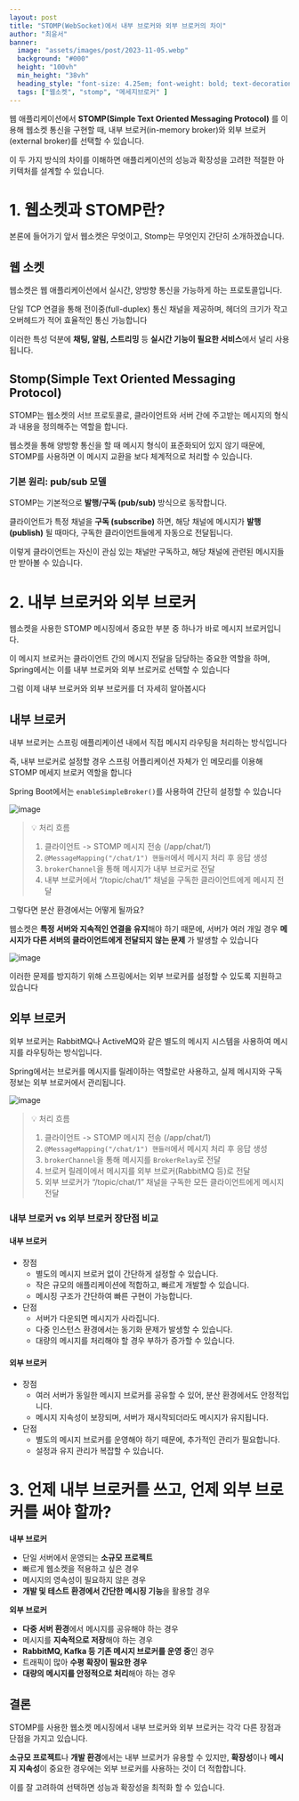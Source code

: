 ```yaml
---
layout: post  
title: "STOMP(WebSocket)에서 내부 브로커와 외부 브로커의 차이"
author: "최윤서"
banner:
  image: "assets/images/post/2023-11-05.webp"
  background: "#000"
  height: "100vh"
  min_height: "38vh"
  heading_style: "font-size: 4.25em; font-weight: bold; text-decoration: underline"
  tags: ["웹소켓", "stomp", "메세지브로커" ]
---
```


웹 애플리케이션에서 **STOMP(Simple Text Oriented Messaging Protocol)** 를 이용해 웹소켓 통신을 구현할 때, 내부 브로커(in-memory broker)와 외부 브로커(external broker)를 선택할 수 있습니다.

이 두 가지 방식의 차이를 이해하면 애플리케이션의 성능과 확장성을 고려한 적절한 아키텍처를 설계할 수 있습니다.

# 1. 웹소켓과 STOMP란?

본론에 들어가기 앞서 웹소켓은 무엇이고, Stomp는 무엇인지 간단히 소개하겠습니다.

## 웹 소켓

웹소켓은 웹 애플리케이션에서 실시간, 양방향 통신을 가능하게 하는 프로토콜입니다.

단일 TCP 연결을 통해 전이중(full-duplex) 통신 채널을 제공하며, 헤더의 크기가 작고 오버헤드가 적어 효율적인 통신 가능합니다

이러한 특성 덕분에 **채팅, 알림, 스트리밍** 등 **실시간 기능이 필요한 서비스**에서 널리 사용됩니다.

## Stomp(Simple Text Oriented Messaging Protocol)

STOMP는 웹소켓의 서브 프로토콜로, 클라이언트와 서버 간에 주고받는 메시지의 형식과 내용을 정의해주는 역할을 합니다. 

웹소켓을 통해 양방향 통신을 할 때 메시지 형식이 표준화되어 있지 않기 때문에, STOMP를 사용하면 이 메시지 교환을 보다 체계적으로 처리할 수 있습니다.

### **기본 원리: pub/sub 모델**

STOMP는 기본적으로 **발행/구독 (pub/sub)** 방식으로 동작합니다. 

클라이언트가 특정 채널을 **구독 (subscribe)** 하면, 해당 채널에 메시지가 **발행 (publish)** 될 때마다, 구독한 클라이언트들에게 자동으로 전달됩니다. 

이렇게 클라이언트는 자신이 관심 있는 채널만 구독하고, 해당 채널에 관련된 메시지들만 받아볼 수 있습니다.


# 2. 내부 브로커와 외부 브로커
웹소켓을 사용한 STOMP 메시징에서 중요한 부분 중 하나가 바로 메시지 브로커입니다. 

이 메시지 브로커는 클라이언트 간의 메시지 전달을 담당하는 중요한 역할을 하며, Spring에서는 이를 내부 브로커와 외부 브로커로 선택할 수 있습니다

그럼 이제 내부 브로커와 외부 브로커를 더 자세히 알아봅시다

## 내부 브로커

내부 브로커는 스프링 애플리케이션 내에서 직접 메시지 라우팅을 처리하는 방식입니다

즉, 내부 브로커로 설정할 경우 스프링 어플리케이션 자체가 인 메모리를 이용해 STOMP 메세지 브로커 역할을 합니다

Spring Boot에서는 `enableSimpleBroker()`를 사용하여 간단히 설정할 수 있습니다

![image](https://github.com/user-attachments/assets/23210a5f-7ac0-4ea1-a4b0-1961229d7c87)


> 💡 처리 흐름
> 1. 클라이언트 -> STOMP 메시지 전송 (/app/chat/1)
> 2. `@MessageMapping("/chat/1") 핸들러`에서 메시지 처리 후 응답 생성
> 3. `brokerChannel`을 통해 메시지가 내부 브로커로 전달
> 4. 내부 브로커에서 “/topic/chat/1” 채널을 구독한 클라이언트에게 메시지 전달



그렇다면 분산 환경에서는 어떻게 될까요?

웹소켓은 **특정 서버와 지속적인 연결을 유지**해야 하기 때문에, 서버가 여러 개일 경우 **메시지가 다른 서버의 클라이언트에게 전달되지 않는 문제** 가 발생할 수 있습니다

![image](https://github.com/user-attachments/assets/19bffc3e-b52f-430a-8d27-3e51b4094df5)


이러한 문제를 방지하기 위해 스프링에서는 외부 브로커를 설정할 수 있도록 지원하고 있습니다

## 외부 브로커

외부 브로커는 RabbitMQ나 ActiveMQ와 같은 별도의 메시지 시스템을 사용하여 메시지를 라우팅하는 방식입니다. 

Spring에서는 브로커를 메시지를 릴레이하는 역할로만 사용하고, 실제 메시지와 구독 정보는 외부 브로커에서 관리됩니다.

![image](https://github.com/user-attachments/assets/0e414ba7-8f67-4e2c-b892-eedb2586e0ed)


> 💡 처리 흐름
> 1. 클라이언트 -> STOMP 메시지 전송 (/app/chat/1)
> 2. `@MessageMapping("/chat/1") 핸들러`에서 메시지 처리 후 응답 생성
> 3. `brokerChannel`을 통해 메시지를 `BrokerRelay`로 전달
> 4. 브로커 릴레이에서 메시지를 외부 브로커(RabbitMQ 등)로 전달
> 5. 외부 브로커가 “/topic/chat/1” 채널을 구독한 모든 클라이언트에게 메시지 전달


### 내부 브로커 vs 외부 브로커 장단점 비교

#### 내부 브로커
- 장점
  - 별도의 메시지 브로커 없이 간단하게 설정할 수 있습니다.
  - 작은 규모의 애플리케이션에 적합하고, 빠르게 개발할 수 있습니다.
  - 메시징 구조가 간단하여 빠른 구현이 가능합니다.
- 단점
  - 서버가 다운되면 메시지가 사라집니다.
  - 다중 인스턴스 환경에서는 동기화 문제가 발생할 수 있습니다.
  - 대량의 메시지를 처리해야 할 경우 부하가 증가할 수 있습니다.

#### 외부 브로커
- 장점
  - 여러 서버가 동일한 메시지 브로커를 공유할 수 있어, 분산 환경에서도 안정적입니다.
  - 메시지 지속성이 보장되며, 서버가 재시작되더라도 메시지가 유지됩니다.
- 단점
  - 별도의 메시지 브로커를 운영해야 하기 때문에, 추가적인 관리가 필요합니다.
  - 설정과 유지 관리가 복잡할 수 있습니다.

# 3. 언제 내부 브로커를 쓰고, 언제 외부 브로커를 써야 할까?

**내부 브로커**

- 단일 서버에서 운영되는 **소규모 프로젝트**
- 빠르게 웹소켓을 적용하고 싶은 경우
- 메시지의 영속성이 필요하지 않은 경우
- **개발 및 테스트 환경에서 간단한 메시징 기능**을 활용할 경우

**외부 브로커**

- **다중 서버 환경**에서 메시지를 공유해야 하는 경우
- 메시지를 **지속적으로 저장**해야 하는 경우
- **RabbitMQ, Kafka 등 기존 메시지 브로커를 운영 중**인 경우
- 트래픽이 많아 **수평 확장이 필요한 경우**
- **대량의 메시지를 안정적으로 처리**해야 하는 경우


## 결론

STOMP를 사용한 웹소켓 메시징에서 내부 브로커와 외부 브로커는 각각 다른 장점과 단점을 가지고 있습니다. 

**소규모 프로젝트**나 **개발 환경**에서는 내부 브로커가 유용할 수 있지만, **확장성**이나 **메시지 지속성**이 중요한 경우에는 외부 브로커를 사용하는 것이 더 적합합니다.

이를 잘 고려하여 선택하면 성능과 확장성을 최적화 할 수 있습니다.
